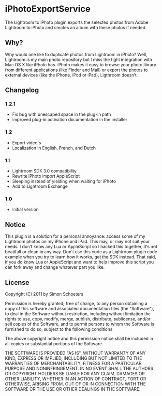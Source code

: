 # iPhotoExportService

The Lightroom to iPhoto plugin exports the selected photos from Adobe Lightroom to iPhoto and creates an album with these photos if needed.

## Why?

Why would one like to duplicate photos from Lightroom in iPhoto? Well, Lightroom is my main photo repository but I miss the tight integration with Mac OS X like iPhoto has. iPhoto makes it easy to browse your photo library from different applications (like Finder and Mail) or export the photos to external devices (like the iPhone, iPod or iPad), Ligthroom doesn't.

## Changelog

### 1.2.1

  - Fix bug with unescaped space in the plug-in path
  - Improved plug-in activation documentation in the installer

### 1.2

  - Export video's
  - Localization in English, French, and Dutch

### 1.1

  - Lightroom SDK 3.0 compatibility
  - Rewrite iPhoto import AppleScript
  - Sleeping instead of yielding when waiting for iPhoto
  - Add to Lightroom Exchange

### 1.0

  - Initial version

## Notice

This plugin is a solution for a personal annoyance: access some of my Lightroom photos on my iPhone and iPad. This may, or may not suit your needs. I don't know any Lua or AppleScript so I hacked this together, it's not beatifull or clean in any way. Don't use this code as a Lightroom plugin code example when you try to learn how it works, get the SDK instead. That said, if you do know Lua or AppleScript and want to help improve this script you can fork away and change whatever part you like.

## License

Copyright (C) 2011 by Simon Schoeters

Permission is hereby granted, free of charge, to any person obtaining a copy of this software and associated documentation files (the "Software"), to deal in the Software without restriction, including without limitation the rights to use, copy, modify, merge, publish, distribute, sublicense, and/or sell copies of the Software, and to permit persons to whom the Software is furnished to do so, subject to the following conditions:

The above copyright notice and this permission notice shall be included in all copies or substantial portions of the Software.

THE SOFTWARE IS PROVIDED "AS IS", WITHOUT WARRANTY OF ANY KIND, EXPRESS OR IMPLIED, INCLUDING BUT NOT LIMITED TO THE WARRANTIES OF MERCHANTABILITY, FITNESS FOR A PARTICULAR PURPOSE AND NONINFRINGEMENT. IN NO EVENT SHALL THE AUTHORS OR COPYRIGHT HOLDERS BE LIABLE FOR ANY CLAIM, DAMAGES OR OTHER LIABILITY, WHETHER IN AN ACTION OF CONTRACT, TORT OR OTHERWISE, ARISING FROM, OUT OF OR IN CONNECTION WITH THE SOFTWARE OR THE USE OR OTHER DEALINGS IN THE SOFTWARE.
